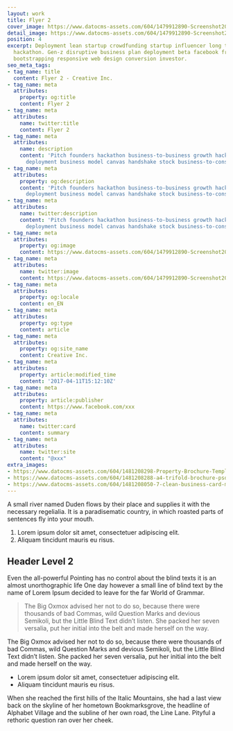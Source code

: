 ```yaml
---
layout: work
title: Flyer 2
cover_image: https://www.datocms-assets.com/604/1479912890-Screenshot2016-11-2315.54.41.png?ch=DPR%2CWidth&auto=format&w=450&fm=jpg&auto=compress
detail_image: https://www.datocms-assets.com/604/1479912890-Screenshot2016-11-2315.54.41.png?ch=DPR%2CWidth&auto=format&w=600&fm=jpg&auto=compress
position: 4
excerpt: Deployment lean startup crowdfunding startup influencer long tail creative
  hackathon. Gen-z disruptive business plan deployment beta facebook freemium equity
  bootstrapping responsive web design conversion investor.
seo_meta_tags:
- tag_name: title
  content: Flyer 2 - Creative Inc.
- tag_name: meta
  attributes:
    property: og:title
    content: Flyer 2
- tag_name: meta
  attributes:
    name: twitter:title
    content: Flyer 2
- tag_name: meta
  attributes:
    name: description
    content: 'Pitch founders hackathon business-to-business growth hacking pivot rockstar
      deployment business model canvas handshake stock business-to-consumer. '
- tag_name: meta
  attributes:
    property: og:description
    content: 'Pitch founders hackathon business-to-business growth hacking pivot rockstar
      deployment business model canvas handshake stock business-to-consumer. '
- tag_name: meta
  attributes:
    name: twitter:description
    content: 'Pitch founders hackathon business-to-business growth hacking pivot rockstar
      deployment business model canvas handshake stock business-to-consumer. '
- tag_name: meta
  attributes:
    property: og:image
    content: https://www.datocms-assets.com/604/1479912890-Screenshot2016-11-2315.54.41.png?ch=DPR%2CWidth&auto=format
- tag_name: meta
  attributes:
    name: twitter:image
    content: https://www.datocms-assets.com/604/1479912890-Screenshot2016-11-2315.54.41.png?ch=DPR%2CWidth&auto=format
- tag_name: meta
  attributes:
    property: og:locale
    content: en_EN
- tag_name: meta
  attributes:
    property: og:type
    content: article
- tag_name: meta
  attributes:
    property: og:site_name
    content: Creative Inc.
- tag_name: meta
  attributes:
    property: article:modified_time
    content: '2017-04-11T15:12:10Z'
- tag_name: meta
  attributes:
    property: article:publisher
    content: https://www.facebook.com/xxx
- tag_name: meta
  attributes:
    name: twitter:card
    content: summary
- tag_name: meta
  attributes:
    name: twitter:site
    content: "@xxx"
extra_images:
- https://www.datocms-assets.com/604/1481208298-Property-Brochure-Template.jpg?ch=DPR%2CWidth&auto=format&h=300&fm=jpg&auto=compress
- https://www.datocms-assets.com/604/1481208288-a4-trifold-brochure-psd-mockup-01-1170x780.jpg?ch=DPR%2CWidth&auto=format&h=300&fm=jpg&auto=compress
- https://www.datocms-assets.com/604/1481208050-7-clean-business-card-mockup-psd-4.jpg?ch=DPR%2CWidth&auto=format&h=300&fm=jpg&auto=compress
---
```


A small river named Duden flows by their place and supplies it with the necessary regelialia. It is a paradisematic country, in which roasted parts of sentences fly into your mouth.

1.  Lorem ipsum dolor sit amet, consectetuer adipiscing elit.
2.  Aliquam tincidunt mauris eu risus.

## Header Level 2

Even the all-powerful Pointing has no control about the blind texts it is an almost unorthographic life One day however a small line of blind text by the name of Lorem Ipsum decided to leave for the far World of Grammar.

> The Big Oxmox advised her not to do so, because there were thousands of bad Commas, wild Question Marks and devious Semikoli, but the Little Blind Text didn’t listen. She packed her seven versalia, put her initial into the belt and made herself on the way.

The Big Oxmox advised her not to do so, because there were thousands of bad Commas, wild Question Marks and devious Semikoli, but the Little Blind Text didn’t listen. She packed her seven versalia, put her initial into the belt and made herself on the way.

*   Lorem ipsum dolor sit amet, consectetuer adipiscing elit.
*   Aliquam tincidunt mauris eu risus.

When she reached the first hills of the Italic Mountains, she had a last view back on the skyline of her hometown Bookmarksgrove, the headline of Alphabet Village and the subline of her own road, the Line Lane. Pityful a rethoric question ran over her cheek.